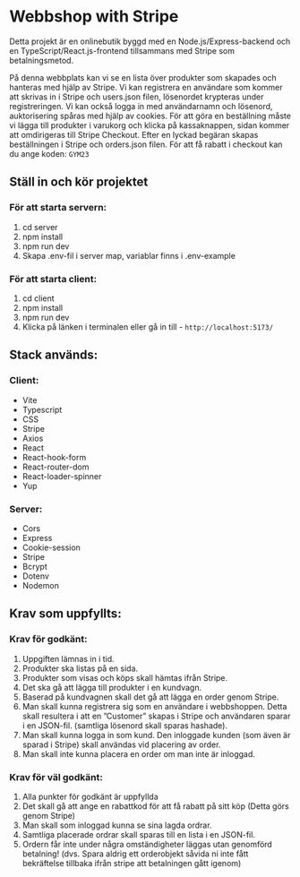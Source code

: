 # Webbshop with Stripe

Detta projekt är en onlinebutik byggd med en Node.js/Express-backend och en TypeScript/React.js-frontend tillsammans med Stripe som betalningsmetod.

På denna webbplats kan vi se en lista över produkter som skapades och hanteras med hjälp av Stripe. Vi kan registrera en användare som kommer att skrivas in i Stripe och users.json filen, lösenordet krypteras under registreringen. Vi kan också logga in med användarnamn och lösenord, auktorisering spåras med hjälp av cookies. För att göra en beställning måste vi lägga till produkter i varukorg och klicka på kassaknappen, sidan kommer att omdirigeras till Stripe Checkout. Efter en lyckad begäran skapas beställningen i Stripe och orders.json filen.
För att få rabatt i checkout kan du ange koden: `GYM23`

## Ställ in och kör projektet

### För att starta servern:

1. cd server
2. npm install
3. npm run dev
4. Skapa .env-fil i server map, variablar finns i .env-example

### För att starta client:

1. cd client
2. npm install
3. npm run dev
4. Klicka på länken i terminalen eller gå in till - `http://localhost:5173/`

## Stack används:

### Client:

- Vite
- Typescript
- CSS
- Stripe
- Axios
- React
- React-hook-form
- React-router-dom
- React-loader-spinner
- Yup

### Server:

- Cors
- Express
- Cookie-session
- Stripe
- Bcrypt
- Dotenv
- Nodemon

## Krav som uppfyllts:

### Krav för godkänt:

1. Uppgiften lämnas in i tid.
2. Produkter ska listas på en sida. 
3. Produkter som visas och köps skall hämtas ifrån Stripe.
4. Det ska gå att lägga till produkter i en kundvagn.
5. Baserad på kundvagnen skall det gå att lägga en order genom Stripe.
6. Man skall kunna registrera sig som en användare i webbshoppen. Detta skall resultera i att en ”Customer” skapas i Stripe och användaren sparar i en JSON-fil. (samtliga lösenord skall sparas hashade).
7. Man skall kunna logga in som kund. Den inloggade kunden (som även är sparad i Stripe) skall användas vid placering av order.
8. Man skall inte kunna placera en order om man inte är inloggad.

### Krav för väl godkänt:
1. Alla punkter för godkänt är uppfyllda
2. Det skall gå att ange en rabattkod för att få rabatt på sitt köp (Detta görs genom Stripe)
3. Man skall som inloggad kunna se sina lagda ordrar.
4. Samtliga placerade ordrar skall sparas till en lista i en JSON-fil.
5. Ordern får inte under några omständigheter läggas utan genomförd betalning! (dvs. Spara aldrig ett orderobjekt såvida ni inte fått bekräftelse tillbaka ifrån stripe att betalningen gått igenom)